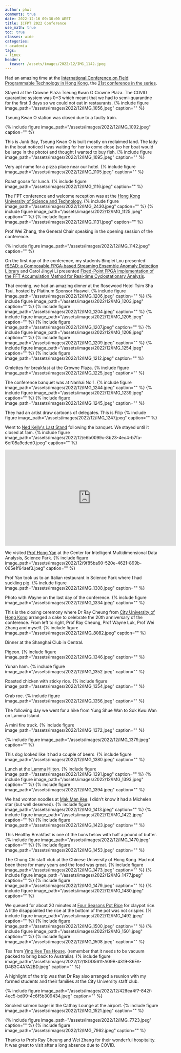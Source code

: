 ```yaml
---
author: phwl
comments: true
date: 2022-12-16 09:30:00 AEST
title: ICFPT 2022 Conference
use_math: true
toc: true
classes: wide
categories:
- academia
tags:
- linux
header:
  teaser: /assets/images/2022/12/IMG_1142.jpeg
---
```


Had an amazing time at the [International Conference on Field Programmable Technology in Hong Kong](https://fpt22.hkust.edu.hk/), the [21st conference in the series](http://icfpt.org).

Stayed at the Crowne Plaza Tseung Kwan O Crowne Plaza. The COVID quarantine system was 0+3 which meant that we had to semi-quarantine for the first 3 days so we could not eat in restaurants. 
{% include figure image_path="/assets/images/2022/12/IMG_1056.jpeg" caption="" %}

Tseung Kwan O station was closed due to a faulty train.

{% include figure image_path="/assets/images/2022/12/IMG_1092.jpeg" caption="" %}

This is Junk Bay, Tseung Kwan O is built mostly on reclaimed land. 
The lady in the boat noticed I was waiting for her to come close (so her boat would be large in the photo) and thought I wanted to buy fish.
{% include figure image_path="/assets/images/2022/12/IMG_1095.jpeg" caption="" %}

Very apt name for a pizza place near our hotel.
{% include figure image_path="/assets/images/2022/12/IMG_1105.jpeg" caption="" %}

Roast goose for lunch.
{% include figure image_path="/assets/images/2022/12/IMG_1116.jpeg" caption="" %}

The FPT conference and welcome reception was at the [Hong Kong University of Science and Technology](https://hkust.edu.hk/).
{% include figure image_path="/assets/images/2022/12/IMG_2430.jpeg" caption="" %}
{% include figure image_path="/assets/images/2022/12/IMG_1125.jpeg" caption="" %}
{% include figure image_path="/assets/images/2022/12/IMG_1131.jpeg" caption="" %}

Prof Wei Zhang, the General Chair speaking in the opening session of the conference. 

{% include figure image_path="/assets/images/2022/12/IMG_1142.jpeg" caption="" %}

On the first day of the conference, my students Binglei Lou presented [fSEAD: a Composable FPGA-based Streaming Ensemble Anomaly Detection Library](https://dl.acm.org/doi/10.1145/3568992) and Carol Jingyi Li presented [Fixed-Point FPGA Implementation of the FFT Accumulation Method for Real-time Cyclostationary Analysis](https://dl.acm.org/doi/10.1145/3567429).

That evening, we had an amazing dinner at the Rosewood Hotel Tsim Sha Tsui, hosted by Platinum Sponsor Huawei.
{% include figure image_path="/assets/images/2022/12/IMG_1206.jpeg" caption="" %}
{% include figure image_path="/assets/images/2022/12/IMG_1203.jpeg" caption="" %}
{% include figure image_path="/assets/images/2022/12/IMG_1204.jpeg" caption="" %}
{% include figure image_path="/assets/images/2022/12/IMG_1205.jpeg" caption="" %}
{% include figure image_path="/assets/images/2022/12/IMG_1207.jpeg" caption="" %}
{% include figure image_path="/assets/images/2022/12/IMG_1208.jpeg" caption="" %}
{% include figure image_path="/assets/images/2022/12/IMG_1209.jpeg" caption="" %}
{% include figure image_path="/assets/images/2022/12/IMG_1254.jpeg" caption="" %}
{% include figure image_path="/assets/images/2022/12/IMG_1212.jpeg" caption="" %}

Omlettes for breakfast at the Crowne Plaza.
{% include figure image_path="/assets/images/2022/12/IMG_1225.jpeg" caption="" %}

The conference banquet was at Nanhai No 1.
{% include figure image_path="/assets/images/2022/12/IMG_1244.jpeg" caption="" %}
{% include figure image_path="/assets/images/2022/12/IMG_1239.jpeg" caption="" %}
{% include figure image_path="/assets/images/2022/12/IMG_1245.jpeg" caption="" %}

They had an artist draw cartoons of delegates. This is Filip 
{% include figure image_path="/assets/images/2022/12/IMG_1247.jpeg" caption="" %}

Went to [Ned Kelly's Last Stand](https://www.tripadvisor.com/Restaurant_Review-g294217-d780281-Reviews-Ned_Kelly_s_Last_Stand-Hong_Kong.html) following the banquet. We stayed until it closed at 1am.
{% include figure image_path="/assets/images/2022/12/e6b0099c-8b23-4ec4-b7fa-6ef08a9cded0.jpeg" caption="" %}

<iframe width="560" height="315" src="https://www.youtube.com/embed/itnCc_IKhqs" title="YouTube video player" frameborder="0" allow="accelerometer; autoplay; clipboard-write; encrypted-media; gyroscope; picture-in-picture" allowfullscreen></iframe>


We visited [Prof Hong Yan](https://www.ee.cityu.edu.hk/~hpyan/) at the Center for Intelligent Multidimensional Data Analysis, Science Park.
{% include figure image_path="/assets/images/2022/12/9f85ba90-520e-4621-899b-065e1f64aef3.jpeg" caption="" %}

Prof Yan took us to an Italian restaurant in Science Park where I had suckling pig.
{% include figure image_path="/assets/images/2022/12/IMG_1308.jpeg" caption="" %}

Photo with Wayne on the last day of the conference.
{% include figure image_path="/assets/images/2022/12/IMG_1334.jpeg" caption="" %}

This is the closing ceremony where Dr Ray Cheung from [City University of Hong Kong](https://www.cityu.edu.hk/) arranged a cake to celebrate the 20th anniversary of the conference. From left to right, Prof Ray Cheung, Prof Wayne Luk, Prof Wei Zhang and myself.
{% include figure image_path="/assets/images/2022/12/IMG_8082.jpeg" caption="" %}

Dinner at the Shanghai Club in Central.

Pigeon.
{% include figure image_path="/assets/images/2022/12/IMG_1346.jpeg" caption="" %}

Yunan ham.
{% include figure image_path="/assets/images/2022/12/IMG_1352.jpeg" caption="" %}

Roasted chicken with sticky rice.
{% include figure image_path="/assets/images/2022/12/IMG_1354.jpeg" caption="" %}

Crab roe.
{% include figure image_path="/assets/images/2022/12/IMG_1356.jpeg" caption="" %}

The following day we went for a hike from Yung Shue Wan to Sok Kwu Wan on Lamma Island. 

A mini fire truck.
{% include figure image_path="/assets/images/2022/12/IMG_1372.jpeg" caption="" %}

{% include figure image_path="/assets/images/2022/12/IMG_1379.jpeg" caption="" %}

This dog looked like it had a couple of beers.
{% include figure image_path="/assets/images/2022/12/IMG_1380.jpeg" caption="" %}

Lunch at the [Lamma Hilton](https://www.tripadvisor.com.au/Restaurant_Review-g294217-d1994583-Reviews-Lamma_Hilton-Hong_Kong.html).
{% include figure image_path="/assets/images/2022/12/IMG_1391.jpeg" caption="" %}
{% include figure image_path="/assets/images/2022/12/IMG_1393.jpeg" caption="" %}
{% include figure image_path="/assets/images/2022/12/IMG_1394.jpeg" caption="" %}

We had wonton noodles at [Mak Man Kee](https://guide.michelin.com/hk/en/hong-kong-region/hong-kong/restaurant/mak-man-kee). I didn't know it had a Michelen star (but well deserved).
{% include figure image_path="/assets/images/2022/12/IMG_1413.jpeg" caption="" %}
{% include figure image_path="/assets/images/2022/12/IMG_1422.jpeg" caption="" %}
{% include figure image_path="/assets/images/2022/12/IMG_1423.jpeg" caption="" %}

This Healthy Breakfast is one of the buns below with half a pound of butter.
{% include figure image_path="/assets/images/2022/12/IMG_1470.jpeg" caption="" %}
{% include figure image_path="/assets/images/2022/12/IMG_1453.jpeg" caption="" %}

The Chung Chi staff club at the Chinese University of Hong Kong. Had not been there for many years and the food was great.
{% include figure image_path="/assets/images/2022/12/IMG_1473.jpeg" caption="" %}
{% include figure image_path="/assets/images/2022/12/IMG_1477.jpeg" caption="" %}
{% include figure image_path="/assets/images/2022/12/IMG_1479.jpeg" caption="" %}
{% include figure image_path="/assets/images/2022/12/IMG_1480.jpeg" caption="" %}

We queued for about 20 minutes at [Four Seasons Pot Rice](https://www.tripadvisor.com.au/Restaurant_Review-g294217-d5788437-Reviews-Four_Seasons_Pot_Rice-Hong_Kong.html) for claypot rice. A little disappointed the rice at the bottom of the pot was not crispier.
{% include figure image_path="/assets/images/2022/12/IMG_1492.jpeg" caption="" %}
{% include figure image_path="/assets/images/2022/12/IMG_1500.jpeg" caption="" %}
{% include figure image_path="/assets/images/2022/12/IMG_1501.jpeg" caption="" %}
{% include figure image_path="/assets/images/2022/12/IMG_1508.jpeg" caption="" %}

Tea from [Ying Kee Tea House](https://www.yingkeetea.com/en/index.php).
(remember that it needs to be vacuum packed to bring back to Australia).
{% include figure image_path="/assets/images/2022/12/18DD5611-A09B-4319-86FA-D4B3C4A7A2BD.jpeg" caption="" %}

A highlight of the trip was that Dr Ray also arranged a reunion with
my formed students and their families at the City University staff club.

{% include figure image_path="/assets/images/2022/12/428ea4f7-842f-4ec5-bd09-4c6f5b309434.jpeg" caption="" %}

Smoked salmon bagel in the Cathay Lounge at the airport.
{% include figure image_path="/assets/images/2022/12/IMG_1521.jpeg" caption="" %}

{% include figure image_path="/assets/images/2022/12/IMG_7723.jpeg" caption="" %}
{% include figure image_path="/assets/images/2022/12/IMG_7962.jpeg" caption="" %}

Thanks to Profs Ray Cheung and Wei Zhang for their wonderful hospitality. It was great to visit after a long absence due to COVID.
